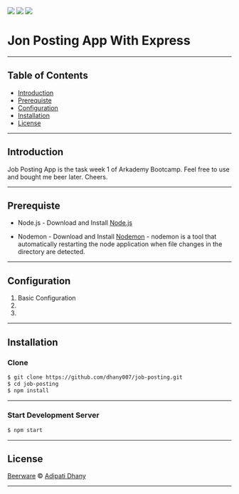 ![](https://img.shields.io/badge/Code%20Style-Standard-yellow.svg)
![](https://img.shields.io/badge/Dependencies-Express-green.svg)
![](https://img.shields.io/badge/License-Beerware-yellowgreen.svg)

# Jon Posting App With Express

---

## Table of Contents

- [Introduction](#introduction)
- [Prerequiste](#prerequiste)
- [Configuration](#configuration)
- [Installation](#installation)
- [License](#license)

---

## Introduction

Job Posting App is the task week 1 of Arkademy Bootcamp. Feel free to use and bought me beer later. Cheers.

---

## Prerequiste

- Node.js - Download and Install [Node.js](https://nodejs.org/en/)

- Nodemon - Download and Install [Nodemon](https://nodemon.io/) - nodemon is a tool that automatically restarting the node application when file changes in the directory are detected.

---

## Configuration
<ol>
  <li>Basic Configuration</li>
  <li></li>
  <li></li>
</ol>

---

## Installation
### Clone
```bash
$ git clone https://github.com/dhany007/job-posting.git
$ cd job-posting
$ npm install
```

---

### Start Development Server
```bash
$ npm start
```

---

## License

[Beerware](https://en.wikipedia.org/wiki/Beerware "Beerware") © [Adipati Dhany](https://github.com/dhany007 "Adipati Dhany")

---

